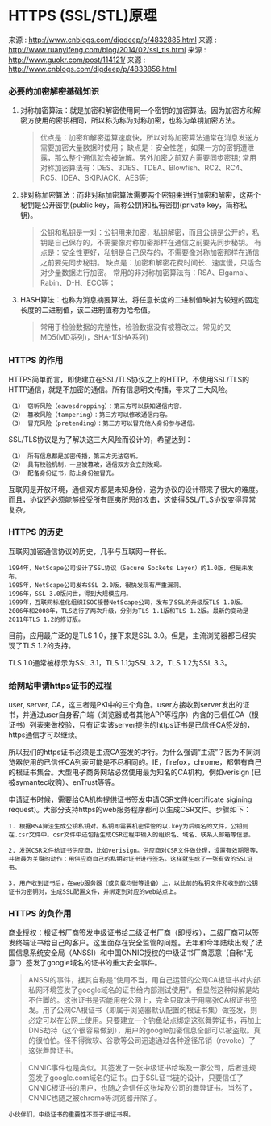 # HTTPS (SSL/STL)原理

来源 : http://www.cnblogs.com/digdeep/p/4832885.html
来源 : http://www.ruanyifeng.com/blog/2014/02/ssl_tls.html
来源 : http://www.guokr.com/post/114121/
来源 : http://www.cnblogs.com/digdeep/p/4833856.html

###  必要的加密解密基础知识

1. 对称加密算法：就是加密和解密使用同一个密钥的加密算法。因为加密方和解密方使用的密钥相同，所以称为称为对称加密，也称为单钥加密方法。

	> 优点是：加密和解密运算速度快，所以对称加密算法通常在消息发送方需要加密大量数据时使用；
    缺点是：安全性差，如果一方的密钥遭泄露，那么整个通信就会被破解。另外加密之前双方需要同步密钥;
    常用对称加密算法有：DES、3DES、TDEA、Blowfish、RC2、RC4、RC5、IDEA、SKIPJACK、AES等;

2. 非对称加密算法：而非对称加密算法需要两个密钥来进行加密和解密，这两个秘钥是公开密钥(public key，简称公钥)和私有密钥(private key，简称私钥)。

	> 公钥和私钥是一对：公钥用来加密，私钥解密，而且公钥是公开的，私钥是自己保存的，不需要像对称加密那样在通信之前要先同步秘钥。
    有点是：安全性更好，私钥是自己保存的，不需要像对称加密那样在通信之前要先同步秘钥。
    缺点是：加密和解密花费时间长、速度慢，只适合对少量数据进行加密。
    常用的非对称加密算法有：RSA、Elgamal、Rabin、D-H、ECC等；

3. HASH算法：也称为消息摘要算法。将任意长度的二进制值映射为较短的固定长度的二进制值，该二进制值称为哈希值。

	> 常用于检验数据的完整性，检验数据没有被篡改过。常见的又 MD5(MD系列)，SHA-1(SHA系列)

### HTTPS 的作用

HTTPS简单而言，即使建立在SSL/TLS协议之上的HTTP。不使用SSL/TLS的HTTP通信，就是不加密的通信。所有信息明文传播，带来了三大风险。

    （1） 窃听风险（eavesdropping）：第三方可以获知通信内容。
    （2） 篡改风险（tampering）：第三方可以修改通信内容。
    （3） 冒充风险（pretending）：第三方可以冒充他人身份参与通信。

SSL/TLS协议是为了解决这三大风险而设计的，希望达到：

    （1） 所有信息都是加密传播，第三方无法窃听。
    （2） 具有校验机制，一旦被篡改，通信双方会立刻发现。
    （3） 配备身份证书，防止身份被冒充。

互联网是开放环境，通信双方都是未知身份，这为协议的设计带来了很大的难度。而且，协议还必须能够经受所有匪夷所思的攻击，这使得SSL/TLS协议变得异常复杂。

### HTTPS 的历史

互联网加密通信协议的历史，几乎与互联网一样长。

    1994年，NetScape公司设计了SSL协议（Secure Sockets Layer）的1.0版，但是未发布。
    1995年，NetScape公司发布SSL 2.0版，很快发现有严重漏洞。
    1996年，SSL 3.0版问世，得到大规模应用。
    1999年，互联网标准化组织ISOC接替NetScape公司，发布了SSL的升级版TLS 1.0版。
    2006年和2008年，TLS进行了两次升级，分别为TLS 1.1版和TLS 1.2版。最新的变动是2011年TLS 1.2的修订版。

目前，应用最广泛的是TLS 1.0，接下来是SSL 3.0。但是，主流浏览器都已经实现了TLS 1.2的支持。

TLS 1.0通常被标示为SSL 3.1，TLS 1.1为SSL 3.2，TLS 1.2为SSL 3.3。

### 给网站申请https证书的过程

user, server, CA，这三者是PKI中的三个角色。user方接收到server发出的证书，并通过user自身客户端（浏览器或者其他APP等程序）内含的已信任CA（根证书）列表来做校验，只有证实该server提供的https证书是已信任CA签发的，https通信才可以继续。

所以我们的https证书必须是主流CA签发的才行。为什么强调“主流”？因为不同浏览器使用的已信任CA列表可能是不尽相同的。IE，firefox，chrome，都带有自己的根证书集合。大型电子商务网站必然使用最为知名的CA机构，例如verisign (已被symantec收购）、enTrust等等。

申请证书时候，需要给CA机构提供证书签发申请CSR文件(certificate sigining request)。大部分支持https的web服务程序都可以生成CSR文件。步骤如下：

    1. 根据RSA算法生成公钥私钥对。私钥即需要机密保管的以.key为后缀名的文件，公钥则在.csr文件中。csr文件中还包括生成CSR过程中输入的组织名、域名、联系人邮箱等信息。

    2. 发送CSR文件给证书供应商，比如verisign。供应商对CSR文件做处理，设置有效期限等，并做最为关键的动作：用供应商自己的私钥对证书进行签名。这样就生成了一张有效的SSL证书。

    3. 用户收到证书后，在web服务器（或负载均衡等设备）上，以此前的私钥文件和收到的公钥证书为密钥对，生成SSL配置文件，并绑定到对应的web站点上。

###  HTTPS 的负作用

商业授权：根证书厂商签发中级证书给二级证书厂商（即授权），二级厂商可以签发终端证书给自己的客户。这里面存在安全监管的问题。去年和今年陆续出现了法国信息系统安全局（ANSSI）和中国CNNIC授权的中级证书厂商恶意（自称“无意”）签发了google域名的证书的重大安全事件。

> ANSSI的事件，据其自称是“使用不当，用自己运营的公网CA根证书对内部私网环境签发了google域名的证书给内部测试使用”。但显然这种辩解是站不住脚的。这张证书是否能用在公网上，完全只取决于用哪张CA根证书签发。用了公网CA根证书（即属于浏览器默认配置的根证书集）做签发，则必定可以在公网上使用。只要建立一个钓鱼站点绑定这张舞弊证书，再加上DNS劫持（这个很容易做到），用户的google加密信息全部可以被盗取。真的很怕怕。怪不得微软、谷歌等公司迅速通过各种途径吊销（revoke）了这张舞弊证书。

> CNNIC事件也是类似。其签发了一张中级证书给埃及一家公司，后者违规签发了google.com域名的证书。由于SSL证书链的设计，只要信任了CNNIC根证书的用户，也随之会信任这张埃及公司的舞弊证书。当然了，CNNIC也随之被chrome等浏览器开除了。

    小伙伴们，中级证书的重要性不亚于根证书啊。

